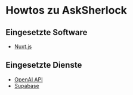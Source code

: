 # Howtos zu AskSherlock

## Eingesetzte Software
- [Nuxt.js](https://nuxt.com)
## Eingesetzte Dienste
- [OpenAI API](https://platform.openai.com)
- [Supabase](https://supabase.com)